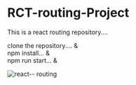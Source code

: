# RCT-routing-Project
This is a react routing repository.... 



clone the repository....
&
<br>
npm install...
&
<br>
npm run start...
&
<br>



![react-- routing](https://user-images.githubusercontent.com/101393695/198534766-ccfd15ad-cdbd-4534-a2f9-bea6a0b78866.png)
